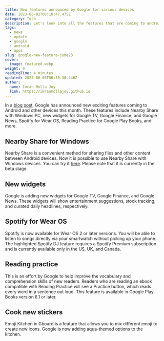 ```yaml
---
title: New features announced by Google for various devices
date: 2023-06-02T08:10:47.475Z
category: Tech
description: Let's look into all the features that are coming to android devices.
tags:
  - news
  - update
  - google
  - android
  - apps
slug: google-new-feature-june23
cover:
  image: featured.webp
weight: 9
readingTime: 4 minutes
updated: 2023-06-03T06:39:30.446Z
author:
  name: Imran Molla Joy
  link: https://imranmollajoy.github.io
---
```


In a [blog post](https://www.android.com/google-features-on-android/june-2023/), Google has announced new exciting features coming to Android and other devices this month. These features include Nearby Share with Windows PC, new widgets for Google TV, Google Finance, and Google News, Spotify for Wear OS, Reading Practice for Google Play Books, and more.

## Nearby Share for Windows

Nearby Share is a convenient method for sharing files and other content between Android devices. Now it is possible to use Nearby Share with Windows devices. You can try it [here](https://www.android.com/better-together/nearby-share-app/). Please note that it is currently in the beta stage.

## New widgets

Google is adding new widgets for Google TV, Google Finance, and Google News. These widgets will show entertainment suggestions, stock tracking, and curated daily headlines, respectively.

## Spotify for Wear OS

Spotify is now available for Wear OS 2 or later versions. You will be able to listen to songs directly via your smartwatch without picking up your phone. The highlighted Spotify DJ feature requires a Spotify Premium subscription and is currently available only in the US, UK, and Canada.

## Reading practice

This is an effort by Google to help improve the vocabulary and comprehension skills of new readers. Readers who are reading an ebook compatible with Reading Practice will see a Practice button, which reads every word in a sentence out loud. This feature is available in Google Play Books version 8.1 or later.

## Cook new stickers

Emoji Kitchen in Gboard is a feature that allows you to mix different emoji to create new icons. Google is now adding aqua-themed options to the kitchen.
